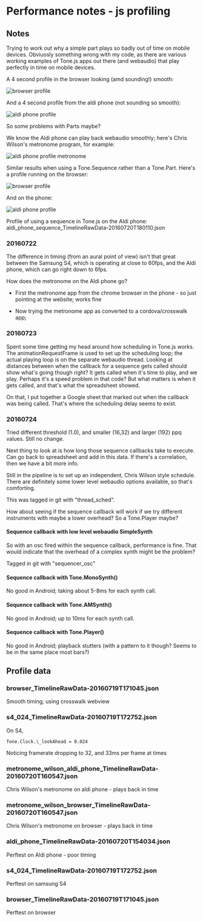 # Performance notes - js profiling

## Notes

Trying to work out why a simple part plays so badly out of time on mobile devices. Obviuosly something wrong with my code, as there are various working examples of Tone.js apps out there (and webaudio) that play perfectly in time on mobile devices.

A 4 second profile in the browser looking (amd sounding!) smooth:

![browser profile](screenshots/browser_profile_part.png)

And a 4 second profile from the aldi phone (not sounding so smooth):

![aldi phone profile](screenshots/aldi_phone_profile_part.png)

So some problems with Parts maybe?

We know the Aldi phone can play back webaudio smoothly; here's Chris Wilson's metronome program, for example:

![aldi phone profile metronome](screenshots/aldi_phone_profile_metronome.png)

Similar results when using a Tone.Sequence rather than a Tone.Part. Here's a profile running on the browser:

![browser profile](screenshots/browser_profile_sequence.png)

And on the phone:

![aldi phone profile](screenshots/aldi_phone_profile_sequence.png)

Profile of using a sequence in Tone.js on the Aldi phone: aldi_phone_sequence_TimelineRawData-20160720T180110.json

### 20160722

The difference in timing (from an aural point of view) isn't that great between the Samsung S4, which is operating at close to 60fps, and the Aldi phone, which can go right down to 6fps.

How does the metronome on the Aldi phone go?

* First the metronome app from the chrome browser in the phone - so just pointing at the website; works fine

* Now trying the metronome app as converted to a cordova/crosswalk app;

### 20160723

Spent some time getting my head around how scheduling in Tone.js works. The animationRequestFrame is used to set up the scheduling loop; the actual playing loop is on the separate webaudio thread. Looking at distances between when the callback for a sequence gets called should show what's going though right? It gets called when it's time to play, and we play. Perhaps it's a speed problem in that code? But what matters is when it gets called, and that's what the spreadsheet showed.

On that, I put together a Google sheet that marked out when the callback was being called. That's where the scheduling delay seems to exist.

### 20160724

Tried different threshold (1.0), and smaller (16,32) and larger (192) ppq values. Still no change.

Next thing to look at is how long those sequence callbacks take to execute. Can go back to spreadsheet and add in this data. If there's a correlation, then we have a bit more info.

Still in the pipeline is to set up an independent, Chris Wilson style schedule. There are definitely some lower level webaudio options available, so that's comforting.

This was tagged in git with "thread_sched".

How about seeing if the sequence callback will work if we try different instruments with maybe a lower overhead? So a Tone.Player maybe?


#### Sequence callback with low level webaudio SimpleSynth

So with an osc fired within the sequence callback, performance is fine. That would indicate that the overhead of a complex synth might be the problem?

Tagged in git with "sequencer_osc"

#### Sequence callback with Tone.MonoSynth()

No good in Android; taking about 5-8ms for each synth call.

#### Sequence callback with Tone.AMSynth()

No good in Android; up to 10ms for each synth call.

#### Sequence callback with Tone.Player()

No good in Android; playback stutters (with a pattern to it though? Seems to be in the same place most bars?)


## Profile data

### browser_TimelineRawData-20160719T171045.json

Smooth timing; using crosswalk webview


### s4_024_TimelineRawData-20160719T172752.json

On S4,

    Tone.Clock.\_lookAhead = 0.024

Noticing framerate dropping to 32, and 33ms per frame at times

### metronome_wilson_aldi_phone_TimelineRawData-20160720T160547.json

Chris Wilson's metronome on aldi phone - plays back in time

### metronome_wilson_browser_TimelineRawData-20160720T160547.json

Chris Wilson's metronome on browser - plays back in time

### aldi_phone_TimelineRawData-20160720T154034.json

Perftest on Aldi phone - poor timing

### s4_024_TimelineRawData-20160719T172752.json

Perftest on samsung S4

### browser_TimelineRawData-20160719T171045.json

Perftest on browser
